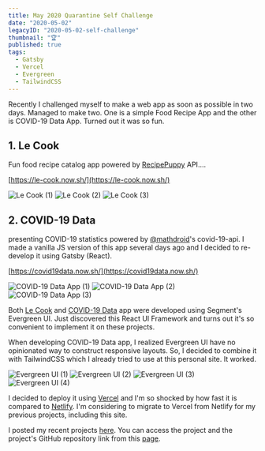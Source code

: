 ```yaml
---
title: May 2020 Quarantine Self Challenge
date: "2020-05-02"
legacyID: "2020-05-02-self-challenge"
thumbnail: "🏆"
published: true
tags:
  - Gatsby
  - Vercel
  - Evergreen
  - TailwindCSS
---
```


Recently I challenged myself to make a web app as soon as possible in two days. Managed to make two. One is a simple Food Recipe App and the other is COVID-19 Data App.
Turned out it was so fun.

## 1. Le Cook

Fun food recipe catalog app powered by [RecipePuppy](https://recipepuppy.com) API....

[https://le-cook.now.sh/](https://le-cook.now.sh/)

![Le Cook (1)](https://sznm.dev/images/2020-05-02-self-challenge/le-cook_1.jpg)
![Le Cook (2)](https://sznm.dev/images/2020-05-02-self-challenge/le-cook_2.jpg)
![Le Cook (3)](https://sznm.dev/images/2020-05-02-self-challenge/le-cook_3.jpg)

## 2. COVID-19 Data

presenting COVID-19 statistics powered by [@mathdroid](https://github.com/mathdroid/covid-19-api/)'s covid-19-api.
I made a vanilla JS version of this app several days ago and I decided to re-develop it using Gatsby (React).

[https://covid19data.now.sh/](https://covid19data.now.sh/)

![COVID-19 Data App (1)](https://sznm.dev/images/2020-05-02-self-challenge/covid19data_1.jpg)
![COVID-19 Data App (2)](https://sznm.dev/images/2020-05-02-self-challenge/covid19data_2.jpg)
![COVID-19 Data App (3)](https://sznm.dev/images/2020-05-02-self-challenge/covid19data_3.jpg)

Both [Le Cook](https://le-cook.now.sh/) and [COVID-19 Data](https://covid19data.now.sh/) app were developed using Segment's Evergreen UI. Just discovered this React UI Framework and turns out it's so convenient to implement it on these projects.

When developing COVID-19 Data app, I realized Evergreen UI have no opinionated way to construct responsive layouts. So, I decided to combine it with TailwindCSS which I already tried to use at this personal site. It worked.

![Evergreen UI (1)](https://sznm.dev/images/2020-05-02-self-challenge/evergreen-ui_1.jpg)
![Evergreen UI (2)](https://sznm.dev/images/2020-05-02-self-challenge/evergreen-ui_2.jpg)
![Evergreen UI (3)](https://sznm.dev/images/2020-05-02-self-challenge/evergreen-ui_3.jpg)
![Evergreen UI (4)](https://sznm.dev/images/2020-05-02-self-challenge/evergreen-ui_4.jpg)

I decided to deploy it using [Vercel](https://vercel.com) and I'm so shocked by how fast it is compared to [Netlify](https://netlify.com). I'm considering to migrate to Vercel from Netlify for my previous projects, including this site.

I posted my recent projects [here](https://sznm.dev/projects).
You can access the project and the project's GitHub repository link from this [page](https://sznm.dev/projects).
